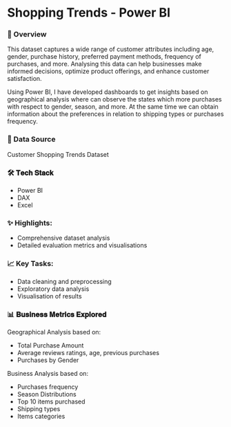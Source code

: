 # Shopping Trends - Power BI

### 📝 Overview
This dataset captures a wide range of customer attributes including age, gender, purchase history, preferred payment methods, frequency of purchases, and more. Analysing this data can help businesses make informed decisions, optimize product offerings, and enhance customer satisfaction.

Using Power BI, I have developed dashboards to get insights based on geographical analysis where can observe the states which more purchases with respect to gender, season, and more. At the same time we can obtain information about the preferences in relation to shipping types or purchases frequency.

### 📂 Data Source
Customer Shopping Trends Dataset

### 🛠️ 𝐓𝐞𝐜𝐡 𝐒𝐭𝐚𝐜𝐤
- Power BI
- DAX
- Excel

### ✨ Highlights:
- Comprehensive dataset analysis 
- Detailed evaluation metrics and visualisations 

### 📈 Key Tasks:
- Data cleaning and preprocessing 
- Exploratory data analysis 
- Visualisation of results

### 📊 𝐁𝐮𝐬𝐢𝐧𝐞𝐬𝐬 𝐌𝐞𝐭𝐫𝐢𝐜𝐬 𝐄𝐱𝐩𝐥𝐨𝐫𝐞𝐝
Geographical Analysis based on:
- Total Purchase Amount
- Average reviews ratings, age, previous purchases
- Purchases by Gender

Business Analysis based on:
- Purchases frequency
- Season Distributions
- Top 10 items purchased
- Shipping types
- Items categories


